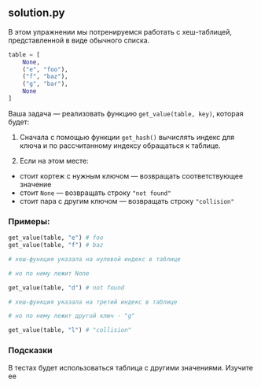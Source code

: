 ## solution.py

В этом упражнении мы потренируемся работать с хеш-таблицей, представленной в виде обычного списка.

```python
table = [
    None,
    ("e", "foo"),
    ("f", "baz"),
    ("g", "bar"),
    None
]
```

Ваша задача — реализовать функцию `get_value(table, key)`, которая будет:

1. Сначала с помощью функции `get_hash()` вычислять индекс для ключа и по рассчитанному индексу обращаться к таблице.

2. Если на этом месте:

- стоит кортеж с нужным ключом — возвращать соответствующее значение
- стоит `None` — возвращать строку `"not found"`
- стоит пара с другим ключом — возвращать строку `"collision"`

### Примеры:

```python
get_value(table, "e") # foo
get_value(table, "f") # baz

# хеш-функция указала на нулевой индекс в таблице

# но по нему лежит None

get_value(table, "d") # not found

# хеш-функция указала на третий индекс в таблице

# но по нему лежит другой ключ - "g"

get_value(table, "l") # "collision"
```

### Подсказки

В тестах будет использоваться таблица с другими значениями. Изучите ее
